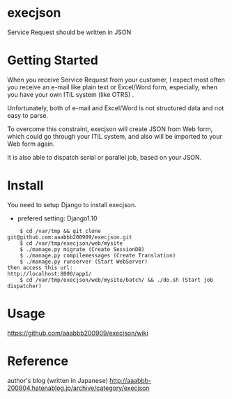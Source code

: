 # execjson
Service Request should be written in JSON

# Getting Started

When you receive Service Request from your customer, I expect most often you receive an e-mail like plain text or Excel/Word form, especially, when you have your own ITIL system (like OTRS) .

Unfortunately, both of e-mail and Excel/Word is not structured data and not easy to parse.

To overcome this constraint, execjson will create JSON from Web form, which could go through your ITIL system, and also will be imported to your Web form again.

It is also able to dispatch serial or parallel job, based on your JSON.


# Install

You need to setup Django to install execjson.
- prefered setting: Django1.10

~~~~
    $ cd /var/tmp && git clone git@github.com:aaabbb200909/execjson.git
    $ cd /var/tmp/execjson/web/mysite
    $ ./manage.py migrate (Create SessionDB)
    $ ./manage.py compilemessages (Create Translation)
    $ ./manage.py runserver (Start WebServer)
then access this url:
http://localhost:8000/app1/
    $ cd /var/tmp/execjson/web/mysite/batch/ && ./do.sh (Start job dispatcher)
~~~~

# Usage
https://github.com/aaabbb200909/execjson/wiki

# Reference
author's blog (written in Japanese)
http://aaabbb-200904.hatenablog.jp/archive/category/execjson
